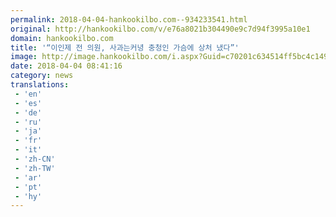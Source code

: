 ```yaml
---
permalink: 2018-04-04-hankookilbo.com--934233541.html
original: http://hankookilbo.com/v/e76a8021b304490e9c7d94f3995a10e1
domain: hankookilbo.com
title: '“이인제 전 의원, 사과는커녕 충청인 가슴에 상처 냈다”'
image: http://image.hankookilbo.com/i.aspx?Guid=c70201c634514ff5bc4c1497c73a8309&Month=201804&size=980
date: 2018-04-04 08:41:16
category: news
translations: 
 - 'en'
 - 'es'
 - 'de'
 - 'ru'
 - 'ja'
 - 'fr'
 - 'it'
 - 'zh-CN'
 - 'zh-TW'
 - 'ar'
 - 'pt'
 - 'hy'
---
```


